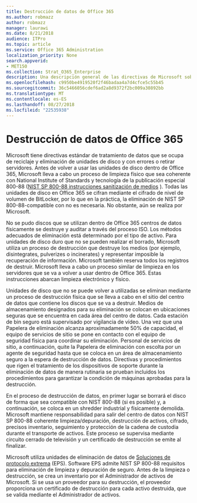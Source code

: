 ```yaml
---
title: Destrucción de datos de Office 365
ms.author: robmazz
author: robmazz
manager: laurawi
ms.date: 8/21/2018
audience: ITPro
ms.topic: article
ms.service: Office 365 Administration
localization_priority: None
search.appverid:
- MET150
ms.collection: Strat_O365_Enterprise
description: Una descripción general de las directivas de Microsoft sobre el reciclado, eliminación o destrucción de unidades de disco de centro de datos de Office 365 y los servidores.
ms.openlocfilehash: c9950be4919520f2f46badaa4a7d4cfce5c55b45
ms.sourcegitcommit: 36c5466056cdef6ad2a8d9372f2bc009a30892bb
ms.translationtype: MT
ms.contentlocale: es-ES
ms.lasthandoff: 08/27/2018
ms.locfileid: "22535938"
---
```

# <a name="office-365-data-destruction"></a>Destrucción de datos de Office 365
Microsoft tiene directivas estándar de tratamiento de datos que se ocupa de reciclaje y eliminación de unidades de disco y con errores o retirar servidores. Antes de volver a usar las unidades de disco dentro de Office 365, Microsoft lleva a cabo un proceso de limpieza físico que sea coherente con National Institute of Standards y tecnología de la publicación especial 800-88 ([NIST SP 800-88 instrucciones sanitización de medios](http://nvlpubs.nist.gov/nistpubs/SpecialPublications/NIST.SP.800-88r1.pdf) ). Todas las unidades de disco en Office 365 se cifran mediante el cifrado de nivel de volumen de BitLocker, por lo que en la práctica, la eliminación de NIST SP 800-88-compatible con no es necesaria. No obstante, aún se realiza por Microsoft.

No se pudo discos que se utilizan dentro de Office 365 centros de datos físicamente se destruye y auditar a través del proceso ISO. Los métodos adecuados de eliminación está determinado por el tipo de activo. Para unidades de disco duro que no se pueden realizar el borrado, Microsoft utiliza un proceso de destrucción que destruye los medios (por ejemplo, disintegrates, pulverizes o incinerates) y representar imposible la recuperación de información. Microsoft también reserva todos los registros de destruir. Microsoft lleva a cabo un proceso similar de limpieza en los servidores que se va a volver a usar dentro de Office 365. Estas instrucciones abarcan limpieza electrónico y físico.

Unidades de disco que no se puede volver a utilizadas se eliminan mediante un proceso de destrucción física que se lleva a cabo en el sitio del centro de datos que contiene los discos que se va a destruir. Medios de almacenamiento designados para su eliminación se colocan en ubicaciones seguras que se encuentra en cada área del centro de datos. Cada estación de bin seguro está supervisado por vigilancia de vídeo. Una vez que una Papelera de eliminación alcanza aproximadamente 50% de capacidad, el equipo de servicios de sitio se pone en contacto con el equipo de seguridad física para coordinar su eliminación. Personal de servicios de sitio, a continuación, quite la Papelera de eliminación con escolta por un agente de seguridad hasta que se coloca en un área de almacenamiento seguro a la espera de destrucción de datos. Directivas y procedimientos que rigen el tratamiento de los dispositivos de soporte durante la eliminación de datos de manera rutinaria se prueban incluidos los procedimientos para garantizar la condición de máquinas aprobadas para la destrucción.

En el proceso de destrucción de datos, en primer lugar se borrará el disco de forma que sea compatible con NIST 800-88 (si es posible) y, a continuación, se coloca en un shredder industrial y físicamente demolida. Microsoft mantiene responsabilidad para salir del centro de datos con NIST SP 800-88 coherente limpieza/depuración, destrucción de activos, cifrado, precisos inventario, seguimiento y protección de la cadena de custodia durante el transporte de activos. Este proceso se supervisa mediante circuito cerrado de televisión y un certificado de destrucción se emite al finalizar.

Microsoft utiliza unidades de eliminación de datos de [Soluciones de protocolo extrema](http://www.enterprisedataerasure.com/) (EPS). Software EPS admite NIST SP 800-88 requisitos para eliminación de limpieza y depuración de seguro. Antes de la limpieza o destrucción, se crea un inventario por el Administrador de activos de Microsoft. Si se usa un proveedor para su destrucción, el proveedor proporciona un certificado de destrucción para cada activo destruida, que se valida mediante el Administrador de activos.
